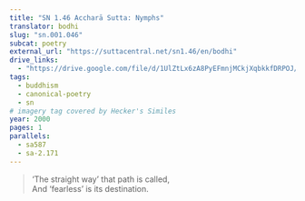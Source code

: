 ```yaml
---
title: "SN 1.46 Accharā Sutta: Nymphs"
translator: bodhi
slug: "sn.001.046"
subcat: poetry
external_url: "https://suttacentral.net/sn1.46/en/bodhi"
drive_links:
  - "https://drive.google.com/file/d/1UlZtLx6zA8PyEFmnjMCkjXqbkkfDRPOJ/view?usp=drivesdk"
tags:
  - buddhism
  - canonical-poetry
  - sn
# imagery tag covered by Hecker's Similes
year: 2000
pages: 1
parallels:
  - sa587
  - sa-2.171
---
```


> ‘The straight way’ that path is called,  
And ‘fearless’ is its destination.
